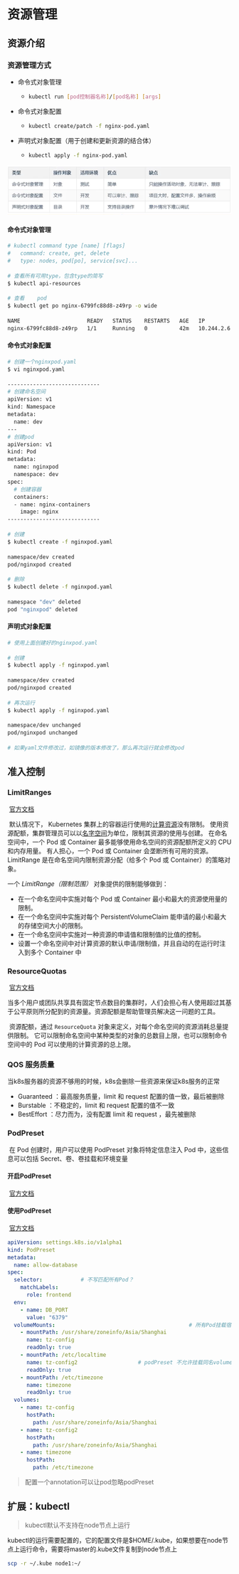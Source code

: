 # 资源管理

## 资源介绍



### 资源管理方式

- 命令式对象管理

  - ```sh
    kubectl run [pod控制器名称]/[pod名称] [args]
    ```

- 命令式对象配置

  - ```sh
    kubectl create/patch -f nginx-pod.yaml
    ```

- 声明式对象配置（用于创建和更新资源的结合体）

  - ```sh
    kubectl apply -f nginx-pod.yaml
    ```

![image-20210901171055998](assets/image-20210901171055998.png)

#### 命令式对象管理

```sh
# kubectl command type [name] [flags]
#   command: create, get, delete
#	type: nodes, pod[po], service[svc]...

# 查看所有可用type，包含type的简写
$ kubectl api-resources

# 查看	pod
$ kubectl get po nginx-6799fc88d8-z49rp -o wide

NAME                     READY   STATUS    RESTARTS   AGE   IP           NODE    NOMINATED NODE 
nginx-6799fc88d8-z49rp   1/1     Running   0          42m   10.244.2.6   node2   <none>           

```



#### 命令式对象配置

```sh
# 创建一个nginxpod.yaml
$ vi nginxpod.yaml

-----------------------------
# 创建命名空间
apiVersion: v1
kind: Namespace
metadata:
  name: dev
---
# 创建pod
apiVersion: v1
kind: Pod
metadata:
  name: nginxpod
  namespace: dev
spec:
  # 创建容器
  containers:
  - name: nginx-containers
    image: nginx
-----------------------------

# 创建
$ kubectl create -f nginxpod.yaml 

namespace/dev created
pod/nginxpod created

# 删除
$ kubectl delete -f nginxpod.yaml 

namespace "dev" deleted
pod "nginxpod" deleted

```



#### 声明式对象配置

```sh
# 使用上面创建好的nginxpod.yaml

# 创建
$ kubectl apply -f nginxpod.yaml 

namespace/dev created
pod/nginxpod created

# 再次运行
$ kubectl apply -f nginxpod.yaml 

namespace/dev unchanged
pod/nginxpod unchanged

# 如果yaml文件修改过，如镜像的版本修改了，那么再次运行就会修改pod
```



## 准入控制

### LimitRanges

​	[官方文档](https://kubernetes.io/zh/docs/concepts/policy/limit-range/)

​	默认情况下， Kubernetes 集群上的容器运行使用的[计算资源](https://kubernetes.io/zh/docs/concepts/configuration/manage-resources-containers/)没有限制。 使用资源配额，集群管理员可以以[名字空间](https://kubernetes.io/zh/docs/concepts/overview/working-with-objects/namespaces/)为单位，限制其资源的使用与创建。 在命名空间中，一个 Pod 或 Container 最多能够使用命名空间的资源配额所定义的 CPU 和内存用量。 有人担心，一个 Pod 或 Container 会垄断所有可用的资源。 LimitRange 是在命名空间内限制资源分配（给多个 Pod 或 Container）的策略对象。

一个 *LimitRange（限制范围）* 对象提供的限制能够做到：

- 在一个命名空间中实施对每个 Pod 或 Container 最小和最大的资源使用量的限制。
- 在一个命名空间中实施对每个 PersistentVolumeClaim 能申请的最小和最大的存储空间大小的限制。
- 在一个命名空间中实施对一种资源的申请值和限制值的比值的控制。
- 设置一个命名空间中对计算资源的默认申请/限制值，并且自动的在运行时注入到多个 Container 中



###  ResourceQuotas

​	[官方文档](https://kubernetes.io/zh/docs/concepts/policy/resource-quotas/)

​	当多个用户或团队共享具有固定节点数目的集群时，人们会担心有人使用超过其基于公平原则所分配到的资源量。资源配额是帮助管理员解决这一问题的工具。

​	资源配额，通过 `ResourceQuota` 对象来定义，对每个命名空间的资源消耗总量提供限制。 它可以限制命名空间中某种类型的对象的总数目上限，也可以限制命令空间中的 Pod 可以使用的计算资源的总上限。



### QOS 服务质量

​	当k8s服务器的资源不够用的时候，k8s会删除一些资源来保证k8s服务的正常

- Guaranteed ：最高服务质量，limit 和 request 配置的值一致，最后被删除
- Burstable ：不稳定的，limit 和 request 配置的值不一致
- BestEffort ：尽力而为，没有配置 limit 和 request ，最先被删除



### PodPreset

​	在 Pod 创建时，用户可以使用 PodPreset 对象将特定信息注入 Pod 中，这些信息可以包括 Secret、卷、卷挂载和环境变量



#### 开启PodPreset

​	[官方文档](https://v1-18.docs.kubernetes.io/zh/docs/concepts/workloads/pods/podpreset/)

#### 使用PodPreset

​	[官方文档](https://v1-18.docs.kubernetes.io/zh/docs/tasks/inject-data-application/podpreset/)

```yaml
apiVersion: settings.k8s.io/v1alpha1
kind: PodPreset
metadata:
  name: allow-database
spec:
  selector:            # 不写匹配所有Pod？
    matchLabels:
      role: frontend
  env:
    - name: DB_PORT
      value: "6379"
  volumeMounts:                                          # 所有Pod挂载宿主机时区文件，同步Pod时间
    - mountPath: /usr/share/zoneinfo/Asia/Shanghai
      name: tz-config
      readOnly: true
    - mountPath: /etc/localtime
      name: tz-config2                   # podPreset 不允许挂载同名volume
      readOnly: true
    - mountPath: /etc/timezone
      name: timezone
      readOnly: true
  volumes:
    - name: tz-config
      hostPath: 
        path: /usr/share/zoneinfo/Asia/Shanghai
    - name: tz-config2
      hostPath: 
        path: /usr/share/zoneinfo/Asia/Shanghai
    - name: timezone
      hostPath:
        path: /etc/timezone
```

> 配置一个annotation可以让pod忽略podPreset



## 扩展：kubectl

> kubectl默认不支持在node节点上运行

kubectl的运行需要配置的，它的配置文件是$HOME/.kube，如果想要在node节点上运行命令，需要将master的.kube文件复制到node节点上

```sh
scp -r ~/.kube node1:~/
```

